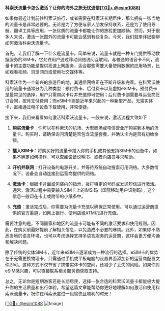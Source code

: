**科索沃流量卡怎么激活？让你的海外之旅无忧通信[[TG💪+ @esim1088](https://t.me/s/esim1088)]**

如果你最近计划前往科索沃旅行，或者需要在科索沃长期居住，那么拥有一张当地的流量卡是非常必要的。无论是为了方便与家人朋友保持联系，还是为了使用导航、翻译工具等应用，一张优质的流量卡都能让你的旅程更加顺畅。然而，对于很多人来说，激活一张国外的流量卡可能会感到有些复杂。今天，我们就来详细聊聊如何激活科索沃流量卡。

首先，让我们了解一下什么是流量卡。简单来说，流量卡就是一种专门提供移动数据服务的SIM卡，它允许用户通过移动网络访问互联网。与普通的语音卡不同，流量卡的主要功能是提供高速上网服务，适合那些需要大量使用数据的应用场景，比如观看视频、浏览网页或使用社交媒体等。

科索沃作为一个新兴的旅游目的地，其通信网络正在不断升级和完善。在科索沃使用的流量卡通常分为几种类型：预付费卡、后付费卡以及虚拟eSIM卡。预付费卡是最常见的选择，用户只需购买卡片并充值即可使用；后付费卡则需要与运营商签订合同，按月支付费用；而eSIM卡则是近年来兴起的一种新型产品，无需实体卡，直接通过电子设备下载使用，非常便捷。

接下来，我们来看看如何激活科索沃流量卡。一般来说，激活流程大致如下：

1. **购买流量卡**：你可以在科索沃的机场、大型商场或电信营业厅购买到本地的流量卡。购买时，请确保询问清楚是否包含流量套餐，并确认卡内是否有初始余额。

2. **插入SIM卡**：将购买好的流量卡插入你的手机或其他支持SIM卡的设备中。如果不确定如何操作，可以查阅设备说明书，或者向店员寻求帮助。

3. **开机并联网**：打开设备的电源开关，并等待系统自动搜索可用网络。大多数情况下，设备会自动连接到运营商提供的网络。

4. **激活卡**：根据卡背面或包装内的指示，拨打特定的号码或发送短信进行激活。通常，激活过程中需要输入SIM卡上的IMSI码（国际移动用户识别码），这个信息一般印在卡上或附带的小纸条中。

5. **充值**：激活完成后，你需要为流量卡充值以确保正常使用。可以通过运营商提供的官方渠道，如网上银行、便利店或ATM机进行充值。

需要注意的是，不同国家和地区的流量卡可能有不同的激活要求和使用规则。因此，在购买前最好提前了解相关信息，以免造成不必要的麻烦。此外，如果你不熟悉当地的语言环境，也可以考虑选择支持多语言服务的运营商，这样会更方便沟通和解决问题。

除了传统的实体SIM卡，近年来eSIM卡逐渐成为一种流行的选择。eSIM卡的优势在于无需更换物理卡，只需通过手机或平板电脑的设置界面添加新的运营商配置文件即可。这种方式不仅节省了携带实体卡的空间，还减少了丢失的风险。如果你对eSIM感兴趣，可以直接联系相关服务商获取支持。

总之，无论你是短期游客还是长期居民，选择一张合适的科索沃流量卡都能极大提升你的生活质量和出行体验。希望这篇文章能帮助你更好地理解如何激活和使用科索沃流量卡。祝你在科索沃度过一段愉快且顺利的时光！

[[TG💪+ @esim1088](https://t.me/s/esim1088) ![Image](https://i.postimg.cc/4NQfJmqS/Snipaste-2025-05-13-00-14-12.png)]